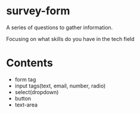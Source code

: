 # survey-form
A series of questions to gather information.

Focusing on what skills do you have in the tech field

# Contents
* form tag
* input tags(text, email, number, radio)
* select(dropdown)
* button
* text-area
